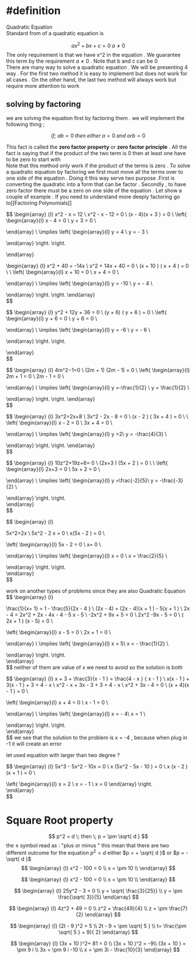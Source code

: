 

# #definition  
Quadratic  Equation   
Standard from of a quadratic equation is 

$$
ax^2   + b x + c =   0  \; a \neq  0  
$$
The only requirement  is that we have  x^2  in the equation  . We guarantee this term  by the requirement  $a\neq0$  . Note  that b and c can be 0  
There are  many way to solve a  quadratic equation . We will be presenting 4  way . For the first two  method it is easy to implement but does not work  for all cases  . On the other  hand,  the last two method  will always work  but require more attention  to  work 


##  solving by factoring  
we are solving the equation first by  factoring them  . we will implement  the following  thing ;  

$$if ;\  ab = 0  \;  then \; either \; a = 0  \; and \; or b  = 0 $$ 

This fact is called the **zero factor property** or **zero factor principle**  .  All the fact  is saying that if the product of the two term is  0  then at least one have to be zero to start with  
Note that this method only work if the product of the terms is zero . To solve a  quadratic equation by  factoring we first must move all the terms over to one side of the equation . Doing it this way serve two purpose   .First is converting  the quadratic into a form that can be factor  .  Secondly  ,  to  have zero  factor there must be  a zero  on one side of the equation . 
Let show  a couple of example  . If you need to understand  more deeply factoring go to[[Factoring Polynomials]] 


$$
\begin{array}  {l} 
x^2  - x  =  12   \\
x^2  -  x  - 12  =  0     \\
(x  - 4)(x  +  3 ) =    0    \\
\left\{
\begin{array}{l}
x  - 4 = 0  \\
y + 3 = 0   \\

\end{array} \\
\implies
\left\{
\begin{array}{l}
y  = 4 \\
y =  - 3  \\

\end{array}
\right.
\right. 

\end{array}  


$$
$$
\begin{array}  {l} 
x^2    +  40    =  -14x     \\ 
x^2    +  14x  +  40   =  0  \\
(x  +  10  ) ( x  +   4 )  =  0    \\
 \\
\left\{
\begin{array}{l}
x  +  10  = 0  \\
x  +   4 = 0   \\

\end{array} \\
\implies
\left\{
\begin{array}{l}
y  = -10  \\
y =  - 4 \\

\end{array}
\right.
\right. 
\end{array}  
$$

$$
\begin{array}  {l} 
y^2   +  12y  +  36   =  0   \\
(y   +  6) ( y + 6 )  =  0   \\
\left\{
\begin{array}{l}
y   +  6  = 0  \\
y   +  6 = 0   \\

\end{array} \\
\implies
\left\{
\begin{array}{l}
y  = -6  \\
y =  - 6 \\

\end{array}
\right.
\right. 

\end{array}  
$$




$$
\begin{array}  {l} 
4m^2−1=0   \\
(2m +  1) (2m  - 1)  =  0 \\
\left\{
\begin{array}{l}
2m +  1  = 0  \\
2m  - 1 = 0   \\

\end{array} \\
\implies
\left\{
\begin{array}{l}
y  =-\frac{1}{2} \\
y =  \frac{1}{2} \\

\end{array}
\right.
\right. 
\end{array}  
$$




$$
\begin{array}  {l} 
3x^2=2x+8  \\
3x^2  -  2x   -  8  =  0   \\
(x    -  2 ) ( 3x +   4 )     =    0   \\
 \\
\left\{
\begin{array}{l}
x    -  2  = 0  \\
3x +   4  = 0   \\

\end{array} \\
\implies
\left\{
\begin{array}{l}
y  =2\\
y =  -\frac{4}{3} \\

\end{array}
\right.
\right. 
\end{array}  
$$






$$
\begin{array}  {l} 
10z^2+19z+6= 0   \\
 (2x+3 )  (5x  + 2  )  =     0   \\
 \\
\left\{
\begin{array}{l}
2x+3 = 0  \\
5x  + 2   = 0   \\

\end{array} \\
\implies
\left\{
\begin{array}{l}
y  =\frac{-2}{5}\\
y =  -\frac{-3}{2} \\

\end{array}
\right.
\right.   
\end{array}  
$$


$$
\begin{array}  {l} 
  
5x^2=2x  \\
5x^2  -  2 x  =  0    \\
x(5x  - 2  )     =    0  \\

\left\{
\begin{array}{l}
5x  - 2   = 0  \\
x= 0   \\

\end{array} \\
\implies
\left\{
\begin{array}{l}
x =  0 \\
x =  \frac{2}{5} \\

\end{array}
\right.
\right.   
\end{array}  
$$


work  on another types of problems since they are also  Quadratic Equation  
$$
\begin{array}  {l} 
  
\frac{1}{x+ 1}  =   1   -  \frac{5}{2x -  4  }   \\
(2x  -  4)  =   (2x  -  4)(x + 1 )       -  5(x + 1 )     \\
2x  - 4    =    2x^2   +  2x   -  4x   -  4    -  5 x - 5   \\
-2x^2 + 9x   + 5    =  0   \\
2x^2  -9x   - 5  = 0  \\
( 2x   + 1  )  (x   - 5)  =   0   \\


\left\{
\begin{array}{l}
x   - 5  = 0  \\
2x   +  1 = 0   \\

\end{array} \\
\implies
\left\{
\begin{array}{l}
x =  5\\
x =   -  \frac{1}{2} \\

\end{array}
\right.
\right.   
\end{array}  
$$
neither of them are value of x we need to avoid so the solution is  both 

$$
\begin{array}  {l} 
x   +  3  +  \frac{3}{x -  1 }  =  \frac{4  - x } { x   -  1 }  \\
x(x   -  1  )   +  3(x   -  1 )  +  3    =   4  - x    \\
x^2    - x  +  3x - 3    +  3  =   4   -  x    \\
x^2  +     3x     - 4   =  0   \\
(x +  4)(x    -  1  )  =    0   \\
  

\left\{
\begin{array}{l}
x +  4  = 0  \\
x    -  1  = 0   \\

\end{array} \\
\implies
\left\{
\begin{array}{l}
x =   - 4\\
x = 1  \\

\end{array}
\right.
\right.   
\end{array}  
$$ we see that the solution to the problem  is   x = -4  , because when plug in  -1  it will create an error  

let used equation  with larger than two degree   ?  

$$
\begin{array}  {l} 
5x^3  -  5x^2   - 10x =  0    \\
x  (5x^2  -  5x  - 10 ) =  0      \\
x  (x -  2  ) (x  + 1  )  =   0   \\
  

\left\{
\begin{array}{l}
x =  2 \\
x     = - 1   \\
x   = 0 
\end{array}
\right.   
\end{array}  
$$ 


#  Square Root  property  
$$
p^2   =   d   \; then  \;  p =  \pm   \sqrt{ d }
$$
the  $\pm$  symbol  read as :  "plus or minus "  this mean that there are two different outcome for the equation  $p^2   =   d$ either  $p =  +   \sqrt{ d }$  or  $p =   -  \sqrt{ d }$    
$$
\begin{array}  {l} 
x^2   -  100  =    0   \\
x  =   \pm   10     \\
\end{array}  
$$ 


$$
\begin{array}  {l} 
x^2   -  100  =    0   \\
x  =   \pm   10     \\
\end{array}  
$$ 


$$
\begin{array}  {l} 
25y^2   - 3  =    0   \\
y   = \sqrt{    \frac{3}{25}}     \\
y  =  \pm  \frac{\sqrt{  3}}{5}
\end{array}  
$$ 

$$
\begin{array}  {l} 
4z^2  +  49   =  0    \\
z^2  =  \frac{49}{4} \\
z =  \pm    \frac{7}{2}
\end{array}  
$$

$$
\begin{array}  {l} 
(2t -   9 )^2  = 5 \\
2t  -  9   =  \pm  \sqrt{ 5 } \\
t=  \frac{\pm \sqrt{ 5 } +  9}{ 2}
\end{array}  
$$

$$
\begin{array}  {l} 
(3x + 10 )^2+    81    =   0   \\
(3x + 10 )^2   =  -9\\
(3x  + 10  )  =   \pm  9 i    \\
3x   =  \pm  9 i    -10   \\
x    =   \pm  3i   -  \frac{10}{3} 
\end{array}  
$$
